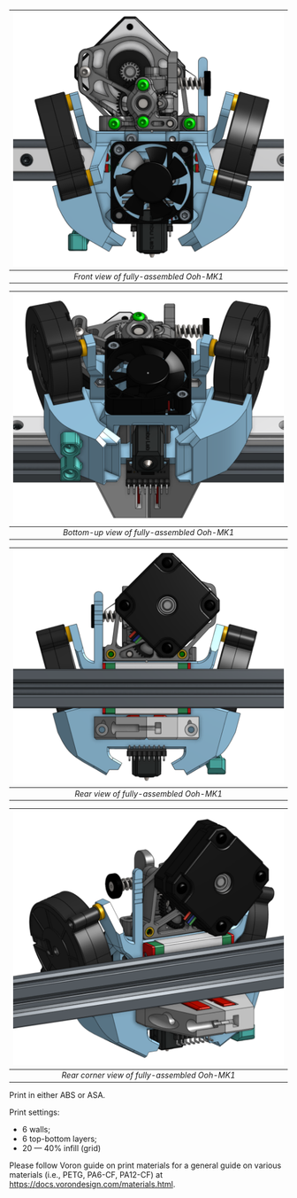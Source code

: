 | ![ooh-mk1-front-view.png](<.png/.jpeg/.jpg/front-view.png>)
|:--:|
| *Front view of fully-assembled Ooh-MK1* |

| ![ooh-mk1-bottom-up-view.png](<.png/.jpeg/.jpg/bottom-up-view.png>)
|:--:|
| *Bottom-up view of fully-assembled Ooh-MK1* |

| ![ooh-mk1-rear-view.png](<.png/.jpeg/.jpg/rear-view.png>)
|:--:|
| *Rear view of fully-assembled Ooh-MK1* |

| ![ooh-mk1-rear-corner-view.png](<.png/.jpeg/.jpg/rear-corner-view.png>)
|:--:|
| *Rear corner view of fully-assembled Ooh-MK1* |

Print in either ABS or ASA. 

Print settings:
- 6 walls;
- 6 top-bottom layers;
- 20 — 40% infill (grid)

Please follow Voron guide on print materials for a general guide on various materials (i.e., PETG, PA6-CF, PA12-CF) at https://docs.vorondesign.com/materials.html.
